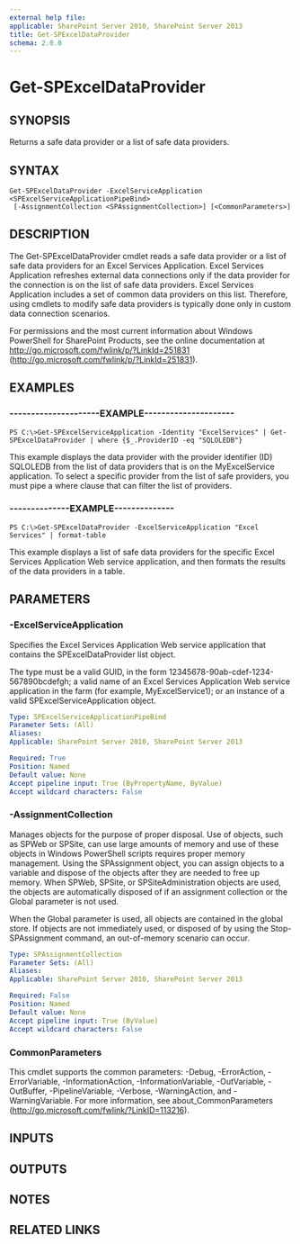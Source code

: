 ```yaml
---
external help file: 
applicable: SharePoint Server 2010, SharePoint Server 2013
title: Get-SPExcelDataProvider
schema: 2.0.0
---
```


# Get-SPExcelDataProvider

## SYNOPSIS
Returns a safe data provider or a list of safe data providers.

## SYNTAX

```
Get-SPExcelDataProvider -ExcelServiceApplication <SPExcelServiceApplicationPipeBind>
 [-AssignmentCollection <SPAssignmentCollection>] [<CommonParameters>]
```

## DESCRIPTION
The Get-SPExcelDataProvider cmdlet reads a safe data provider or a list of safe data providers for an Excel Services Application.
Excel Services Application refreshes external data connections only if the data provider for the connection is on the list of safe data providers.
Excel Services Application includes a set of common data providers on this list.
Therefore, using cmdlets to modify safe data providers is typically done only in custom data connection scenarios.

For permissions and the most current information about Windows PowerShell for SharePoint Products, see the online documentation at http://go.microsoft.com/fwlink/p/?LinkId=251831 (http://go.microsoft.com/fwlink/p/?LinkId=251831).

## EXAMPLES

### ---------------------EXAMPLE--------------------- 
```
PS C:\>Get-SPExcelServiceApplication -Identity "ExcelServices" | Get-SPExcelDataProvider | where {$_.ProviderID -eq "SQLOLEDB"}
```

This example displays the data provider with the provider identifier (ID) SQLOLEDB from the list of data providers that is on the MyExcelService application.
To select a specific provider from the list of safe providers, you must pipe a where clause that can filter the list of providers.

### --------------EXAMPLE-------------- 
```
PS C:\>Get-SPExcelDataProvider -ExcelServiceApplication "Excel Services" | format-table
```

This example displays a list of safe data providers for the specific Excel Services Application Web service application, and then formats the results of the data providers in a table.

## PARAMETERS

### -ExcelServiceApplication
Specifies the Excel Services Application Web service application that contains the SPExcelDataProvider list object.

The type must be a valid GUID, in the form 12345678-90ab-cdef-1234-567890bcdefgh; a valid name of an Excel Services Application Web service application in the farm (for example, MyExcelService1); or an instance of a valid SPExcelServiceApplication object.

```yaml
Type: SPExcelServiceApplicationPipeBind
Parameter Sets: (All)
Aliases: 
Applicable: SharePoint Server 2010, SharePoint Server 2013

Required: True
Position: Named
Default value: None
Accept pipeline input: True (ByPropertyName, ByValue)
Accept wildcard characters: False
```

### -AssignmentCollection
Manages objects for the purpose of proper disposal.
Use of objects, such as SPWeb or SPSite, can use large amounts of memory and use of these objects in Windows PowerShell scripts requires proper memory management.
Using the SPAssignment object, you can assign objects to a variable and dispose of the objects after they are needed to free up memory.
When SPWeb, SPSite, or SPSiteAdministration objects are used, the objects are automatically disposed of if an assignment collection or the Global parameter is not used.

When the Global parameter is used, all objects are contained in the global store.
If objects are not immediately used, or disposed of by using the Stop-SPAssignment command, an out-of-memory scenario can occur.

```yaml
Type: SPAssignmentCollection
Parameter Sets: (All)
Aliases: 
Applicable: SharePoint Server 2010, SharePoint Server 2013

Required: False
Position: Named
Default value: None
Accept pipeline input: True (ByValue)
Accept wildcard characters: False
```

### CommonParameters
This cmdlet supports the common parameters: -Debug, -ErrorAction, -ErrorVariable, -InformationAction, -InformationVariable, -OutVariable, -OutBuffer, -PipelineVariable, -Verbose, -WarningAction, and -WarningVariable. For more information, see about_CommonParameters (http://go.microsoft.com/fwlink/?LinkID=113216).

## INPUTS

## OUTPUTS

## NOTES

## RELATED LINKS

